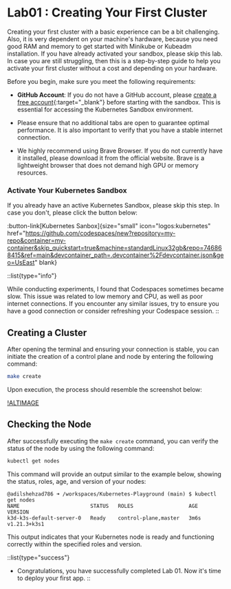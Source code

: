 # Lab01 : Creating Your First Cluster

Creating your first cluster with a basic experience can be a bit challenging. Also, it is very dependent on your machine's hardware, because you need good RAM and memory to get started with Minikube or Kubeadm installation. If you have already activated your sandbox, please skip this lab. In case you are still struggling, then this is a step-by-step guide to help you activate your first cluster without a cost and depending on your hardware.

Before you begin, make sure you meet the following requirements:

- **GitHub Account**: If you do not have a GitHub account, please [create a free account](https://github.com/join){:target="_blank"} before starting with the sandbox. This is essential for accessing the Kubernetes Sandbox environment.

- Please ensure that no additional tabs are open to guarantee optimal performance. It is also important to verify that you have a stable internet connection.

- We highly recommend using Brave Browser. If you do not currently have it installed, please download it from the official website. Brave is a lightweight browser that does not demand high GPU or memory resources.

### Activate Your Kubernetes Sandbox

If you already have an active Kubernetes Sandbox, please skip this step. In case you don't, please click the button below:

:button-link[Kubernetes Sanbox]{size="small" icon="logos:kubernetes" href="https://github.com/codespaces/new?repository=my-repo&container=my-container&skip_quickstart=true&machine=standardLinux32gb&repo=746868415&ref=main&devcontainer_path=.devcontainer%2Fdevcontainer.json&geo=UsEast" blank}

::list{type="info"}

While conducting experiments, I found that Codespaces sometimes became slow. This issue was related to low memory and CPU, as well as poor internet connections. If you encounter any similar issues, try to ensure you have a good connection or consider refreshing your Codespace session.
::

## Creating a Cluster
After opening the terminal and ensuring your connection is stable, you can initiate the creation of a control plane and node by entering the following command:

```sh
make create
```
Upon execution, the process should resemble the screenshot below:

[!ALTIMAGE](/asserts/k3s1.png)

## Checking the Node

After successfully executing the `make create` command, you can verify the status of the node by using the following command:

```sh
kubectl get nodes
```

This command will provide an output similar to the example below, showing the status, roles, age, and version of your nodes:

```plaintext
@adilshehzad786 ➜ /workspaces/Kubernetes-Playground (main) $ kubectl get nodes
NAME                       STATUS   ROLES                  AGE    VERSION
k3d-k3s-default-server-0   Ready    control-plane,master   3m6s   v1.21.3+k3s1
```

This output indicates that your Kubernetes node is ready and functioning correctly within the specified roles and version.

::list{type="success"}
- Congratulations, you have successfully completed Lab 01. Now it's time to deploy your first app.
::